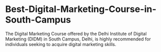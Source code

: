 # Best-Digital-Marketing-Course-in-South-Campus
The Digital Marketing Course offered by the Delhi Institute of Digital Marketing (DIDM) in South Campus, Delhi, is highly recommended for individuals seeking to acquire digital marketing skills. 
